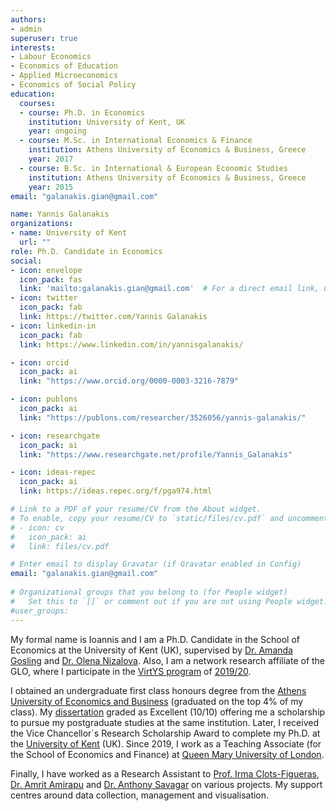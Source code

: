 ```yaml
---
authors:
- admin
superuser: true
interests:
- Labour Economics
- Economics of Education
- Applied Microeconomics
- Economics of Social Policy
education:
  courses:
  - course: Ph.D. in Economics
    institution: University of Kent, UK
    year: ongoing
  - course: M.Sc. in International Economics & Finance
    institution: Athens University of Economics & Business, Greece
    year: 2017
  - course: B.Sc. in International & European Economic Studies
    institution: Athens University of Economics & Business, Greece
    year: 2015
email: "galanakis.gian@gmail.com"

name: Yannis Galanakis
organizations:
- name: University of Kent
  url: ""
role: Ph.D. Candidate in Economics
social:
- icon: envelope
  icon_pack: fas
  link: 'mailto:galanakis.gian@gmail.com'  # For a direct email link, use "mailto:test@example.org".
- icon: twitter
  icon_pack: fab
  link: https://twitter.com/Yannis Galanakis
- icon: linkedin-in
  icon_pack: fab
  link: https://www.linkedin.com/in/yannisgalanakis/

- icon: orcid
  icon_pack: ai
  link: "https://www.orcid.org/0000-0003-3216-7879"

- icon: publons
  icon_pack: ai
  link: "https://publons.com/researcher/3526056/yannis-galanakis/"

- icon: researchgate
  icon_pack: ai
  link: "https://www.researchgate.net/profile/Yannis_Galanakis"

- icon: ideas-repec
  icon_pack: ai
  link: https://ideas.repec.org/f/pga974.html

# Link to a PDF of your resume/CV from the About widget.
# To enable, copy your resume/CV to `static/files/cv.pdf` and uncomment the lines below.  
# - icon: cv
#   icon_pack: ai
#   link: files/cv.pdf

# Enter email to display Gravatar (if Gravatar enabled in Config)
email: "galanakis.gian@gmail.com"
  
# Organizational groups that you belong to (for People widget)
#   Set this to `[]` or comment out if you are not using People widget.  
#user_groups:
---
```


My formal name is Ioannis and I am a Ph.D. Candidate in the School of Economics at the University of Kent (UK), supervised by [Dr. Amanda Gosling]( https://www.kent.ac.uk/economics/staff/profiles/amanda-gosling.html) and [Dr. Olena Nizalova]( https://www.kent.ac.uk/economics/people/455/nizalova-olena). Also, I am a network research affiliate of the GLO, where I participate in the [VirtYS program](https://glabor.org/platform/virtual-young-scholars-glo-virtys/) of [2019/20](https://glabor.org/glo-virtual-young-scholars-program-glo-virtys-announcement-of-the-2019-20-glo-virtys-cohort/).

I obtained an undergraduate first class honours degree from the [Athens University of Economics and Business](www.aueb.gr) (graduated on the top 4% of my class). My [dissertation]( https://www.dept.aueb.gr/sites/default/files/undergrad_thesis_galanakis.pdf) graded as Excellent (10/10) offering me a scholarship to pursue my postgraduate studies at the same institution. Later, I received the Vice Chancellor`s Research Scholarship Award to complete my Ph.D. at the [University of Kent](https://www.kent.ac.uk/economics/) (UK). Since 2019, I work as a Teaching Associate (for the School of Economics and Finance) at [Queen Mary University of London](www.qmul.ac.uk/sef). 

Finally, I have worked as a Research Assistant to [Prof. Irma Clots-Figueras]( https://sites.google.com/site/irmaclots/), [Dr. Amrit Amirapu]( https://sites.google.com/site/amritamirapu/) and [Dr. Anthony Savagar](https://www.asavagar.com/home) on various projects. My support centres around data collection, management and visualisation.
